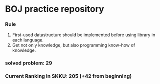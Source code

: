 # BOJ practice repository

### Rule
1. First-used datastructure should be implemented before using library in each language.
2. Get not only knowledge, but also programming know-how of knowledge.

### solved problem: 29
### Current Ranking in SKKU: 205 (+42 from beginning)
